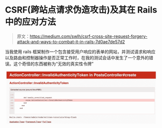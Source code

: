 # CSRF(跨站点请求伪造攻击)及其在 Rails 中的应对方法

> 原文：<https://medium.com/swlh/csrf-cross-site-request-forgery-attack-and-ways-to-combat-it-in-rails-7d0ae7de57d2>

当我使用 rails 框架制作一个包含接受用户响应的表单的网站，并测试请求和响应以及路由和控制器操作是否正常工作时，在我的测试会话中发生了一个意外的错误。这个奇怪的东西被称为“无效的真实性令牌”

![](img/74daac84caa7d3afe43953bc9dff7a73.png)